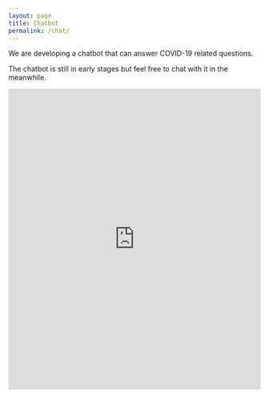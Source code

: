 ```yaml
---
layout: page
title: Chatbot
permalink: /chat/
---
```


We are developing a chatbot that can answer COVID-19 related questions. 

The chatbot is still in early stages but feel free to chat with it in the meanwhile.

<iframe
  src="https://jhu-covid-qa.github.io/chatbot/"
  style="width:100%; height:600px;"
  frameborder="0"
></iframe>
